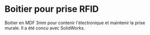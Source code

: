 # Boitier pour prise RFID
Boitier en MDF 3mm pour contenir l'électronique et maintenir la prise murale.
Il a été concu avec SolidWorks.
